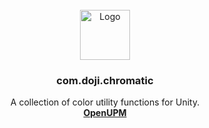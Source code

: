 <br />
<div align="center">
  <a href="https://www.doji-tech.com/">
    <img src="https://www.doji-tech.com/assets/favicon.ico" alt="Logo" width="80" height="80">
  </a>

  <h3 align="center">com.doji.chromatic</h3>

  <p align="center">
	A collection of color utility functions for Unity.
    <br />
    <a href="https://openupm.com/packages/com.doji.chromatic/"><strong>OpenUPM</strong></a>
  </p>
</div>